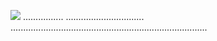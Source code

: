 <a href="https://goo.su/ro8fffn"><img src="https://i.imgur.com/uLgsF7O.jpeg" /></a>
................
...............................
..............................................................................

